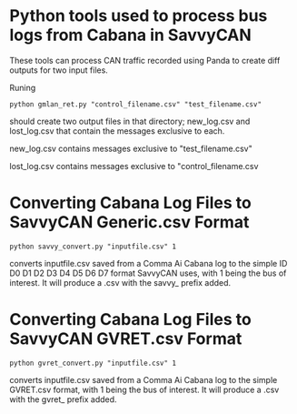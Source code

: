 # Python tools used to process bus logs from Cabana in SavvyCAN  

These tools can process CAN traffic recorded using Panda to create diff outputs for two input files.

Runing 
```
python gmlan_ret.py "control_filename.csv" "test_filename.csv"
```
should create two output files in that directory; new_log.csv and lost_log.csv that contain the messages exclusive to each. 

new_log.csv contains messages exclusive to "test_filename.csv"  

lost_log.csv contains messages exclusive to "control_filename.csv

# Converting Cabana Log Files to SavvyCAN Generic.csv Format 

```python savvy_convert.py "inputfile.csv" 1``` 

converts inputfile.csv saved from a Comma Ai Cabana log to the simple ID D0 D1 D2 D3 D4 D5 D6 D7 format SavvyCAN uses, with 1 being the bus of interest. It will produce a .csv with the savvy_ prefix added. 


# Converting Cabana Log Files to SavvyCAN GVRET.csv Format

```python gvret_convert.py "inputfile.csv" 1``` 

converts inputfile.csv saved from a Comma Ai Cabana log to the simple GVRET.csv format, with 1 being the bus of interest. It will produce a .csv with the gvret_ prefix added. 
